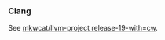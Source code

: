 ### Clang
See [mkwcat/llvm-project release-19-with=cw](https://github.com/mkwcat/llvm-project/tree/release-19-with-cw).
